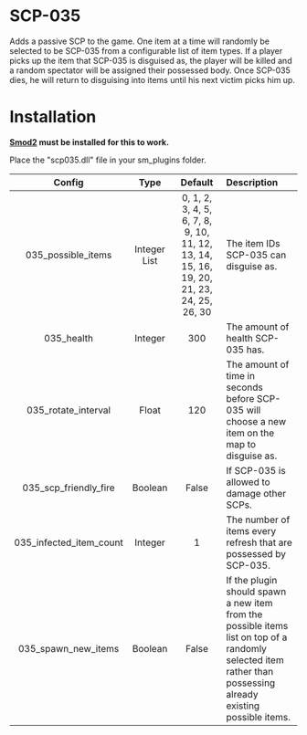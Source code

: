# SCP-035

Adds a passive SCP to the game. One item at a time will randomly be selected to be SCP-035 from a configurable list of item types. If a player picks up the item that SCP-035 is disguised as, the player will be killed and a random spectator will be assigned their possessed body. Once SCP-035 dies, he will return to disguising into items until his next victim picks him up.

# Installation

**[Smod2](https://github.com/Grover-c13/Smod2) must be installed for this to work.**

Place the "scp035.dll" file in your sm_plugins folder.

| Config        | Type | Default | Description
| :-------------: | :---------: | :---------: | :------ |
| 035_possible_items | Integer List | 0, 1, 2, 3, 4, 5, 6, 7, 8, 9, 10, 11, 12, 13, 14, 15, 16, 19, 20, 21, 23, 24, 25, 26, 30 | The item IDs SCP-035 can disguise as. |
| 035_health | Integer | 300 | The amount of health SCP-035 has. |
| 035_rotate_interval | Float | 120 | The amount of time in seconds before SCP-035 will choose a new item on the map to disguise as. |
| 035_scp_friendly_fire | Boolean | False | If SCP-035 is allowed to damage other SCPs. |
| 035_infected_item_count | Integer | 1 | The number of items every refresh that are possessed by SCP-035. |
| 035_spawn_new_items | Boolean | False | If the plugin should spawn a new item from the possible items list on top of a randomly selected item rather than possessing already existing possible items. |
